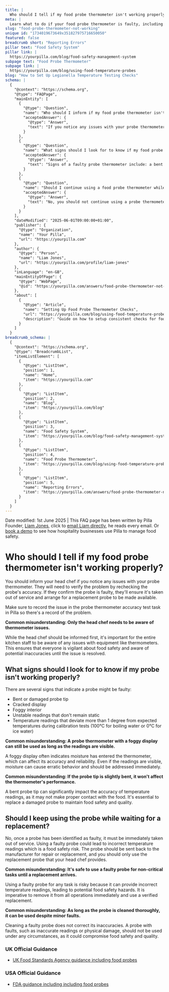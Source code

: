 ```yaml
---
title: |
  Who should I tell if my food probe thermometer isn't working properly?
meta: |
  Learn what to do if your food probe thermometer is faulty, including who to tell, signs to look for, and why you shouldn't keep using it. Always record issues in Pilla for a complete record.
slug: "food-probe-thermometer-not-working"
unique id: "1734019673649x351827975716650050"
featured: false
breadcrumb short: "Reporting Errors"
pillar text: "Food Safety System"
pillar link: |
  https://yourpilla.com/blog/food-safety-management-system
subpage text: "Food Probe Thermometer"
subpage link: |
  https://yourpilla.com/blog/using-food-temperature-probes
blog: "How to Set Up Legionella Temperature Testing Checks"
schema: |
  {
    "@context": "https://schema.org",
    "@type": "FAQPage",
    "mainEntity": [
      {
        "@type": "Question",
        "name": "Who should I inform if my food probe thermometer isn't working properly?",
        "acceptedAnswer": {
          "@type": "Answer",
          "text": "If you notice any issues with your probe thermometer, you should inform your head chef. They will verify the problem by checking the probe's accuracy. If the probe is faulty, it will be taken out of service and replaced. It's also important to record the issue in the probe thermometer accuracy test task within Pilla to ensure there's a documented record of the problem."
        }
      },
      {
        "@type": "Question",
        "name": "What signs should I look for to know if my food probe thermometer isn't working properly?",
        "acceptedAnswer": {
          "@type": "Answer",
          "text": "Signs of a faulty probe thermometer include: a bent or damaged probe tip, a cracked display, foggy interior, unstable readings, and temperature readings that deviate more than 1 degree from expected temperatures during calibration tests. Any of these issues indicate that the probe should be checked and possibly replaced to maintain accuracy and food safety."
        }
      },
      {
        "@type": "Question",
        "name": "Should I continue using a food probe thermometer while waiting for a replacement?",
        "acceptedAnswer": {
          "@type": "Answer",
          "text": "No, you should not continue using a probe thermometer if it has been identified as faulty. Such use can lead to incorrect temperature readings and pose a food safety risk. The faulty probe should be immediately taken out of service, sent back for repair or replacement, and you should use a verified replacement provided by your head chef."
        }
      }
    ],
    "dateModified": "2025-06-01T09:00:00+01:00",
    "publisher": {
      "@type": "Organization",
      "name": "Your Pilla",
      "url": "https://yourpilla.com"
    },
    "author": {
      "@type": "Person",
      "name": "Liam Jones",
      "url": "https://yourpilla.com/profile/liam-jones"
    },
    "inLanguage": "en-GB",
    "mainEntityOfPage": {
      "@type": "WebPage",
      "@id": "https://yourpilla.com/answers/food-probe-thermometer-not-working"
    },
    "about": [
      {
        "@type": "Article",
        "name": "Setting Up Food Probe Thermometer Checks",
        "url": "https://yourpilla.com/blog/using-food-temperature-probes",
        "description": "Guide on how to setup consistent checks for food probe thermometers to ensure accuracy and food safety."
      }
    ]
  }
breadcrumb_schema: |
  {
    "@context": "https://schema.org",
    "@type": "BreadcrumbList",
    "itemListElement": [
      {
        "@type": "ListItem",
        "position": 1,
        "name": "Home",
        "item": "https://yourpilla.com"
      },
      {
        "@type": "ListItem",
        "position": 2,
        "name": "Blog",
        "item": "https://yourpilla.com/blog"
      },
      {
        "@type": "ListItem",
        "position": 3,
        "name": "Food Safety System",
        "item": "https://yourpilla.com/blog/food-safety-management-system"
      },
      {
        "@type": "ListItem",
        "position": 4,
        "name": "Food Probe Thermometer",
        "item": "https://yourpilla.com/blog/using-food-temperature-probes"
      },
      {
        "@type": "ListItem",
        "position": 5,
        "name": "Reporting Errors",
        "item": "https://yourpilla.com/answers/food-probe-thermometer-not-working"
      }
    ]
  }
---
```


Date modified: 1st June 2025 | This FAQ page has been written by Pilla Founder, [Liam Jones](https://yourpilla.com/profile/liam-jones), click to [email Liam directly](https://mailto:liam@yourpilla.com/), he reads every email. Or [book a demo](https://calendly.com/pilla/demo) to see how hospitality businesses use Pilla to manage food safety.

# Who should I tell if my food probe thermometer isn't working properly?

You should inform your head chef if you notice any issues with your probe thermometer. They will need to verify the problem by rechecking the probe's accuracy. If they confirm the probe is faulty, they'll ensure it's taken out of service and arrange for a replacement probe to be made available.

Make sure to record the issue in the probe thermometer accuracy test task in Pilla so there's a record of the problem.

**Common misunderstanding: Only the head chef needs to be aware of thermometer issues.**

While the head chef should be informed first, it's important for the entire kitchen staff to be aware of any issues with equipment like thermometers. This ensures that everyone is vigilant about food safety and aware of potential inaccuracies until the issue is resolved.

## What signs should I look for to know if my probe isn't working properly?

There are several signs that indicate a probe might be faulty:

-   Bent or damaged probe tip
-   Cracked display
-   Foggy interior
-   Unstable readings that don't remain static
-   Temperature readings that deviate more than 1 degree from expected temperatures during calibration tests (100°C for boiling water or 0°C for ice water)

**Common misunderstanding: A probe thermometer with a foggy display can still be used as long as the readings are visible.**

A foggy display often indicates moisture has entered the thermometer, which can affect its accuracy and reliability. Even if the readings are visible, moisture can cause erratic behavior and should be addressed immediately.

**Common misunderstanding: If the probe tip is slightly bent, it won't affect the thermometer's performance.**

A bent probe tip can significantly impact the accuracy of temperature readings, as it may not make proper contact with the food. It's essential to replace a damaged probe to maintain food safety and quality.

## Should I keep using the probe while waiting for a replacement?

No, once a probe has been identified as faulty, it must be immediately taken out of service. Using a faulty probe could lead to incorrect temperature readings which is a food safety risk. The probe should be sent back to the manufacturer for repair or replacement, and you should only use the replacement probe that your head chef provides.

**Common misunderstanding: It's safe to use a faulty probe for non-critical tasks until a replacement arrives.**

Using a faulty probe for any task is risky because it can provide incorrect temperature readings, leading to potential food safety hazards. It is imperative to remove it from all operations immediately and use a verified replacement.

**Common misunderstanding: As long as the probe is cleaned thoroughly, it can be used despite minor faults.**

Cleaning a faulty probe does not correct its inaccuracies. A probe with faults, such as inaccurate readings or physical damage, should not be used under any circumstances, as it could compromise food safety and quality.

### UK Official Guidance

-   [UK Food Standards Agency guidance including food probes](https://www.food.gov.uk/safety-hygiene/cooking-your-food)

### USA Official Guidance

-   [FDA guidance including including food probes](https://www.fda.gov/food/buy-store-serve-safe-food/refrigerator-thermometers-cold-facts-about-food-safety?utm_source=chatgpt.com)